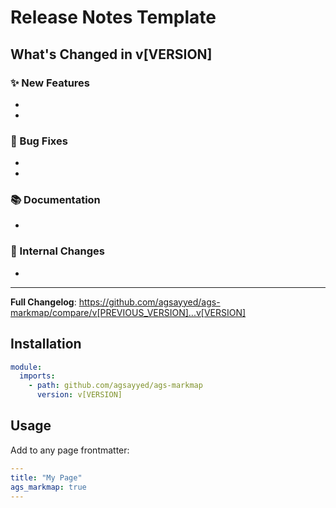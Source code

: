 # Release Notes Template

## What's Changed in v[VERSION]

### ✨ New Features
- [Feature 1]: Description
- [Feature 2]: Description

### 🐛 Bug Fixes
- [Fix 1]: Description
- [Fix 2]: Description

### 📚 Documentation
- [Doc 1]: Description

### 🔧 Internal Changes
- [Change 1]: Description

---

**Full Changelog**: https://github.com/agsayyed/ags-markmap/compare/v[PREVIOUS_VERSION]...v[VERSION]

## Installation

```yaml
module:
  imports:
    - path: github.com/agsayyed/ags-markmap
      version: v[VERSION]
```

## Usage

Add to any page frontmatter:
```yaml
---
title: "My Page"
ags_markmap: true
---
```
